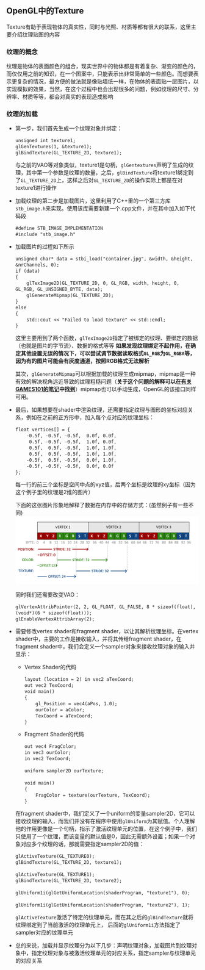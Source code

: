 ## OpenGL中的Texture

Texture有助于表现物体的真实性，同时与光照、材质等都有很大的联系，这里主要介绍纹理贴图的内容

### 纹理的概念
纹理是物体的表面颜色的组合，现实世界中的物体都是有着复杂、渐变的颜色的，而仅仅用之前的知识，在一个图案中，只能表示出非常简单的一些颜色。而想要表示更复杂的情况，最方便的做法就是像贴墙纸一样，在物体的表面贴一层图片，以实现模拟的效果，当然，在这个过程中也会出现很多的问题，例如纹理的尺寸、分辨率、材质等等，都会对真实的表现造成影响

### 纹理的加载

- 第一步，我们首先生成一个纹理对象并绑定：
    ```
    unsigned int texture1;
    glGenTextures(1, &texture1);
    glBindTexture(GL_TEXTURE_2D, texture1);
    ```
    与之前的VAO等对象类似，texture1是句柄，`glGentextures`声明了生成的纹理，其中第一个参数是纹理的数量，之后，`glBindTexture`将texture1绑定到了`GL_TEXTURE_2D`上，这样之后对`GL_TEXTURE_2D`的操作实际上都是在对texture1进行操作

- 加载纹理的第二步是加载图片，这里利用了C++里的一个第三方库`stb_image.h`来实现。使用该库需要新建一个.cpp文件，并在其中加入如下代码段
    ```
    #define STB_IMAGE_IMPLEMENTATION
    #include "stb_image.h"
    ```


- 加载图片的过程如下所示
    ```
    unsigned char* data = stbi_load("container.jpg", &width, &height, &nrChannels, 0);
    if (data)
    {
        glTexImage2D(GL_TEXTURE_2D, 0, GL_RGB, width, height, 0, GL_RGB, GL_UNSIGNED_BYTE, data);
        glGenerateMipmap(GL_TEXTURE_2D);
    }
    else
    {
        std::cout << "Failed to load texture" << std::endl;
    }
    ```
    这里主要用到了两个函数，`glTexImage2D`指定了被绑定的纹理、要绑定的数据（也就是图片的字节流）、数据的格式等等 **如果发现纹理绑定不起作用，在确定其他设置无误的情况下，可以尝试调节数据读取格式`GL_RGB`为`GL_RGBA`等，因为有的图片可能会有灰度通道，按照RGB格式无法解析**
    
    其次，`glGenerateMipmap`可以根据加载的纹理生成mipmap，mipmap是一种有效的解决视角远近导致的纹理粗糙问题（**关于这个问题的解释可以在[有关GAMES101的笔记](https://github.com/Lee-Ft/Daily-Log/GAMES101)中找到**）mipmap也可以手动生成，OpenGL的该接口同样可用。

- 最后，如果想要在shader中渲染纹理，还需要指定纹理与图形的坐标对应关系，例如在之前的正方形中，加入每个点对应的纹理坐标：
    ```
    float vertices[] = {
        -0.5f, -0.5f, -0.5f,  0.0f, 0.0f,
         0.5f, -0.5f, -0.5f,  1.0f, 0.0f,
         0.5f,  0.5f, -0.5f,  1.0f, 1.0f,
         0.5f,  0.5f, -0.5f,  1.0f, 1.0f,
        -0.5f,  0.5f, -0.5f,  0.0f, 1.0f,
        -0.5f, -0.5f, -0.5f,  0.0f, 0.0f
    };
    ```
    每一行的前三个坐标是空间中点的xyz值，后两个坐标是纹理的xy坐标（因为这个例子里的纹理是2维的图片）

    下面的这张图片形象地解释了数据在内存中的存储方式：(虽然例子有一些不同)
    ![avatar](..\pictures\OpenGL\vertex_attribute_pointer_interleaved_textures.png)

    同时我们还需要改变VAO：
    ```
    glVertexAttribPointer(2, 2, GL_FLOAT, GL_FALSE, 8 * sizeof(float), (void*)(6 * sizeof(float)));
    glEnableVertexAttribArray(2);
    ```

- 需要修改vertex shader和fragment shader，以让其解析纹理坐标。在vertex shader中，主要的工作是接收输入，并将其传给fragment shader，在fragment shader中，我们会定义一个sampler对象来接收纹理对象的输入并显示：
    - Vertex Shader的代码
        ```
        layout (location = 2) in vec2 aTexCoord;
        out vec2 TexCoord;
        void main()
        {
            gl_Position = vec4(aPos, 1.0);
            ourColor = aColor;
            TexCoord = aTexCoord;
        }
        ```
    - Fragment Shader的代码
        ```
        out vec4 FragColor;
        in vec3 ourColor;
        in vec2 TexCoord;

        uniform sampler2D ourTexture;

        void main()
        {
            FragColor = texture(ourTexture, TexCoord);
        }
        ```

    在fragment shader中，我们定义了一个uniform的变量sampler2D，它可以接收纹理的输入，而我们并没有在程序中使用`glUniform`为其赋值。个人理解他的作用更像是一个句柄，指示了激活纹理单元的位置，在这个例子中，我们只使用了一个纹理，而该变量的默认值是0，因此无需额外设置；如果一个对象对应多个纹理的话，那就需要指定sampler2D的值：
    ```
    glActiveTexture(GL_TEXTURE0);
    glBindTexture(GL_TEXTURE_2D, texture1);

    glActiveTexture(GL_TEXTURE1);
    glBindTexture(GL_TEXTURE_2D, texture2);
    
    glUniform1i(glGetUniformLocation(shaderProgram, "texture1"), 0);

    glUniform1i(glGetUniformLocation(shaderProgram, "texture2"), 1);
    ```
    `glActiveTexture`激活了特定的纹理单元，而在其之后的`glBindTexture`就将纹理绑定到了当前激活的纹理单元上，
    后面的`glUniform1i`方法指定了sampler对应的纹理单元

- 总的来说，加载并显示纹理分为以下几步：声明纹理对象，加载图片到纹理对象中，指定纹理对象与被激活纹理单元的对应关系，指定sampler与纹理单元的对应关系



